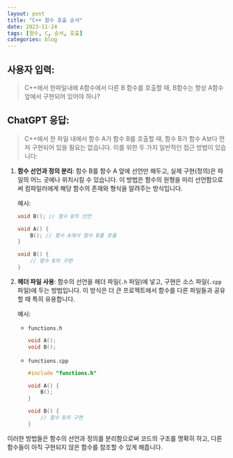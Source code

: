 ```yaml
---
layout: post
title: "C++ 함수 호출 순서"
date: 2023-11-24
tags: [함수, C, 순서, 호출]
categories: blog
---
```


## 사용자 입력:
> C++에서 한파일내에 A함수에서 다른 B 함수를 호출할 때, B함수는 항상 A함수 앞에서 구현되어 있어야 하나?

## ChatGPT 응답:
> C++에서 한 파일 내에서 함수 A가 함수 B를 호출할 때, 함수 B가 함수 A보다 먼저 구현되어 있을 필요는 없습니다. 이를 위한 두 가지 일반적인 접근 방법이 있습니다:

1. **함수 선언과 정의 분리**: 함수 B를 함수 A 앞에 선언만 해두고, 실제 구현(정의)은 파일의 어느 곳에나 위치시킬 수 있습니다. 이 방법은 함수의 원형을 미리 선언함으로써 컴파일러에게 해당 함수의 존재와 형식을 알려주는 방식입니다.

    예시:
    ```cpp
    void B(); // 함수 B의 선언

    void A() {
        B(); // 함수 A에서 함수 B를 호출
    }

    void B() {
        // 함수 B의 구현
    }
    ```

2. **헤더 파일 사용**: 함수의 선언을 헤더 파일(`.h` 파일)에 넣고, 구현은 소스 파일(`.cpp` 파일)에 두는 방법입니다. 이 방식은 더 큰 프로젝트에서 함수를 다른 파일들과 공유할 때 특히 유용합니다.

    예시:
    - `functions.h`
      ```cpp
      void A();
      void B();
      ```
    - `functions.cpp`
      ```cpp
      #include "functions.h"

      void A() {
          B();
      }

      void B() {
          // 함수 B의 구현
      }
      ```

이러한 방법들은 함수의 선언과 정의를 분리함으로써 코드의 구조를 명확히 하고, 다른 함수들이 아직 구현되지 않은 함수를 참조할 수 있게 해줍니다.

